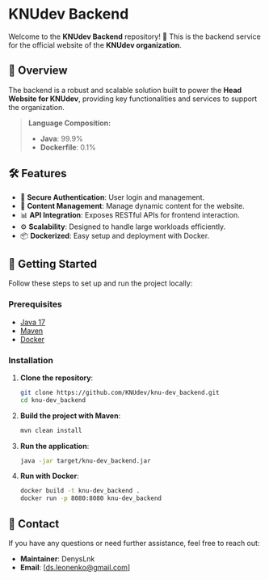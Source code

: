 # KNUdev Backend

Welcome to the **KNUdev Backend** repository! 🎉 This is the backend service for the official website of the **KNUdev organization**.

## 🚀 Overview

The backend is a robust and scalable solution built to power the **Head Website for KNUdev**, providing key functionalities and services to support the organization.

> **Language Composition:**  
> - **Java**: 99.9%  
> - **Dockerfile**: 0.1%  

## 🛠️ Features

- 🔐 **Secure Authentication**: User login and management.
- 📄 **Content Management**: Manage dynamic content for the website.
- 📊 **API Integration**: Exposes RESTful APIs for frontend interaction.
- ⚙️ **Scalability**: Designed to handle large workloads efficiently.
- 📦 **Dockerized**: Easy setup and deployment with Docker.

## 🚀 Getting Started

Follow these steps to set up and run the project locally:

### Prerequisites

- [Java 17](https://adoptium.net/temurin/releases/?version=17)
- [Maven](https://maven.apache.org/)
- [Docker](https://www.docker.com/)

### Installation

1. **Clone the repository**:
   ```bash
   git clone https://github.com/KNUdev/knu-dev_backend.git
   cd knu-dev_backend
   ```

2. **Build the project with Maven**:
   ```bash
   mvn clean install
   ```

3. **Run the application**:
   ```bash
   java -jar target/knu-dev_backend.jar
   ```

4. **Run with Docker**:
   ```bash
   docker build -t knu-dev_backend .
   docker run -p 8080:8080 knu-dev_backend
   ```

## 📧 Contact

If you have any questions or need further assistance, feel free to reach out:

- **Maintainer**: DenysLnk
- **Email**: [ds.leonenko@gmail.com]

